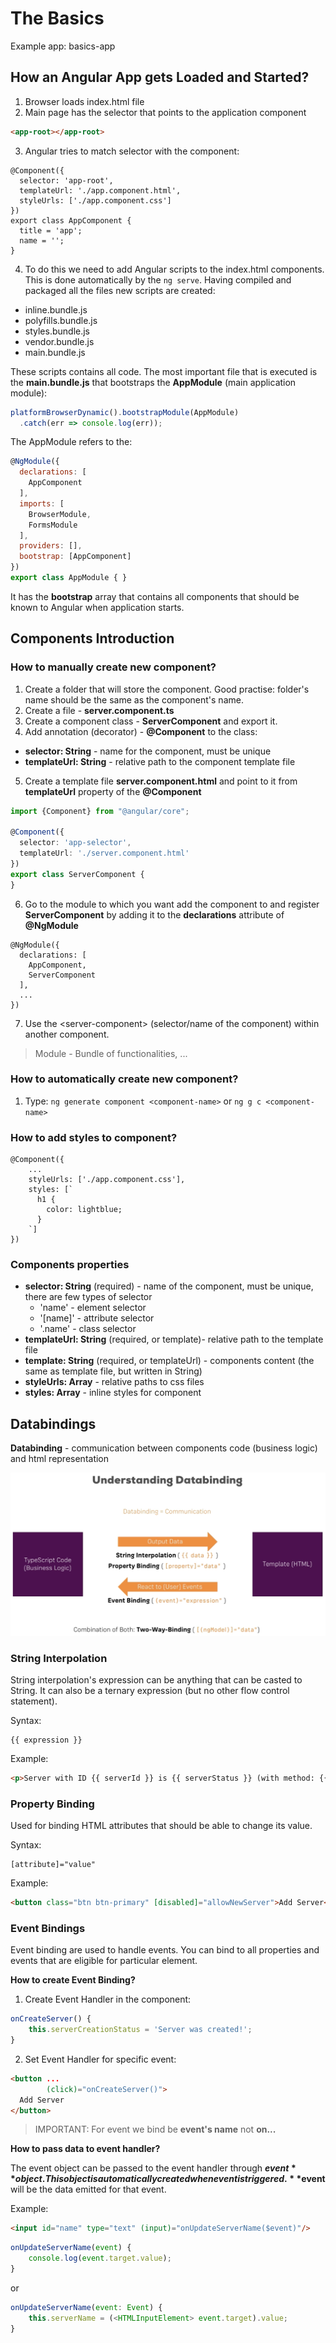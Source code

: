 # The Basics

Example app: basics-app

## How an Angular App gets Loaded and Started?

1. Browser loads index.html file
2. Main page has the selector that points to the application component

  ```html
  <app-root></app-root>
  ```

3. Angular tries to match selector with the component:

  ```text
  @Component({
    selector: 'app-root',
    templateUrl: './app.component.html',
    styleUrls: ['./app.component.css']
  })
  export class AppComponent {
    title = 'app';
    name = '';
  }
  ```

4. To do this we need to add Angular scripts to the index.html components. This is done automatically by the `ng serve`. Having compiled and packaged all the files new scripts are created:
  
  * inline.bundle.js 
  * polyfills.bundle.js
  * styles.bundle.js
  * vendor.bundle.js
  * main.bundle.js
  

These scripts contains all code. The most important file that is executed is the **main.bundle.js** that bootstraps the **AppModule** (main application module):

```js
platformBrowserDynamic().bootstrapModule(AppModule)
  .catch(err => console.log(err));
``` 

The AppModule refers to the:

```js
@NgModule({
  declarations: [
    AppComponent
  ],
  imports: [
    BrowserModule,
    FormsModule
  ],
  providers: [],
  bootstrap: [AppComponent]
})
export class AppModule { }
```

It has the **bootstrap** array that contains all components that should be known to Angular when application starts.

## Components Introduction

### How to manually create new component?

1. Create a folder that will store the component. Good practise: folder's name should be the same as the component's name.
2. Create a file - **server.component.ts**
3. Create a component class - **ServerComponent** and export it.
4. Add annotation (decorator) - **@Component** to the class:
  * **selector: String** - name for the component, must be unique
  * **templateUrl: String** - relative path to the component template file
5. Create a template file **server.component.html** and point to it from **templateUrl** property of the **@Component**

```typescript
import {Component} from "@angular/core";

@Component({
  selector: 'app-selector',
  templateUrl: './server.component.html'
})
export class ServerComponent {
}
```

6. Go to the module to which you want add the component to and register **ServerComponent** by adding it to the **declarations** attribute of **@NgModule**

```text
@NgModule({
  declarations: [
    AppComponent,
    ServerComponent
  ],
  ...
})
```

7. Use the \<server-component> (selector/name of the component) within another component.

> Module - Bundle of functionalities, ...

### How to automatically create new component?

1. Type: ``ng generate component <component-name>`` or ``ng g c <component-name>``


### How to add styles to component?

```text
@Component({
    ...
    styleUrls: ['./app.component.css'],
    styles: [`
      h1 {
        color: lightblue;
      } 
    `]
})
```

### Components properties

* **selector: String** (required) - name of the component, must be unique, there are few types of selector
  * 'name' - element selector
  * '[name]' - attribute selector
  * '.name' - class selector
* **templateUrl: String** (required, or template)- relative path to the template file
* **template: String** (required, or templateUrl) - components content (the same as template file, but written in String)
* **styleUrls: Array** - relative paths to css files
* **styles: Array** - inline styles for component


## Databindings

**Databinding** - communication between components code (business logic) and html representation

![Databindings](docs/databindings.png)

### String Interpolation

String interpolation's expression can be anything that can be casted to String. It can also be a ternary expression (but no other flow control statement).

Syntax: 

```text
{{ expression }}
```

Example:

```html
<p>Server with ID {{ serverId }} is {{ serverStatus }} (with method: {{ getServerStatus() }})</p>
```

### Property Binding

Used for binding HTML attributes that should be able to change its value.

Syntax:

```text
[attribute]="value"
```

Example:

```html
<button class="btn btn-primary" [disabled]="allowNewServer">Add Server</button>
```


### Event Bindings

Event binding are used to handle events. You can bind to all properties and events that are eligible for particular element.

**How to create Event Binding?**

1. Create Event Handler in the component:

```js
onCreateServer() {
    this.serverCreationStatus = 'Server was created!';
}
```

2. Set Event Handler for specific event:

```html
<button ...
        (click)="onCreateServer()">
  Add Server
</button>
```

> IMPORTANT: For event we bind be **event's name** not **on...**

**How to pass data to event handler?**

The event object can be passed to the event handler through **$event** object. This object is automatically created when event is triggered. **$event** will be the data emitted for that event.


Example:

```html
<input id="name" type="text" (input)="onUpdateServerName($event)"/>
```

```js
onUpdateServerName(event) {
    console.log(event.target.value);
}
```

or

```js
onUpdateServerName(event: Event) {
    this.serverName = (<HTMLInputElement> event.target).value;
}
```